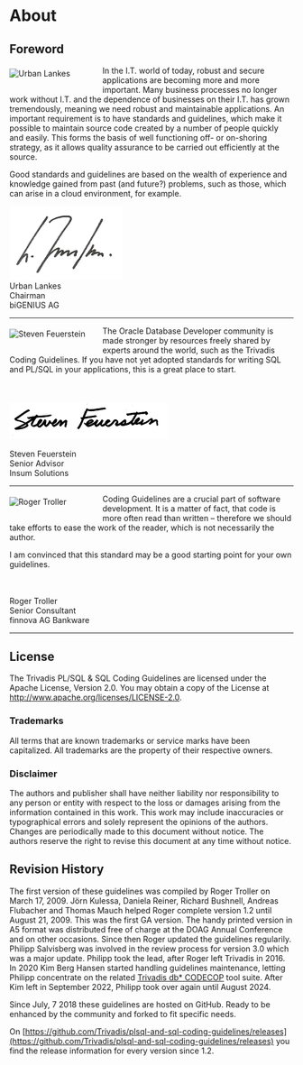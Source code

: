 # About

## Foreword
<img src="images/urban-lankes.png" style="padding-top:5px; padding-right:15px; padding-bottom:15px; padding-left:0px;" title="Urban Lankes" align="left" width="150px"/>
In the I.T. world of today, robust and secure applications are becoming more and more important. Many business processes no longer work without I.T. and the dependence of businesses on their I.T. has grown tremendously, meaning we need robust and maintainable applications. An important requirement is to have standards and guidelines, which make it possible to maintain source code created by a number of people quickly and easily. This forms the basis of well functioning off- or on-shoring strategy, as it allows quality assurance to be carried out efficiently at the source. 

Good standards and guidelines are based on the wealth of experience and knowledge gained from past (and future?) problems, such as those, which can arise in a cloud environment, for example.<br/>

<img src="images/urban-lankes-signature.png" title="Urban Lankes" width="200px"/><br/>
Urban Lankes<br/>
Chairman<br/>
biGENIUS AG<br/>

***

<img src="images/steven-feuerstein.png" style="padding-top:5px; padding-right:15px; padding-bottom:15px; padding-left:0px;" title="Steven Feuerstein" align="left" width="150px"/>
The Oracle Database Developer community is made stronger by resources freely shared by experts around the world, such as the Trivadis Coding Guidelines. If you have not yet adopted standards for writing SQL and PL/SQL in your applications, this is a great place to start.<br/><br/><br/><br/>

<img src="images/steven-feuerstein-signature.png" title="Steven Feuerstein" width="280px"/>

Steven Feuerstein<br/>
Senior Advisor<br/>
Insum Solutions<br/>

***

<img src="images/roger-troller.png" style="padding-top:5px; padding-right:15px; padding-bottom:15px; padding-left:0px;" title="Roger Troller" align="left" width="150px"/>Coding Guidelines are a crucial part of software development. It is a matter of fact, that code is more often read than written – therefore we should take efforts to ease the work of the reader, which is not necessarily the author.

I am convinced that this standard may be a good starting point for your own guidelines.<br/><br/><br/>

Roger Troller<br/>
Senior Consultant<br/>
finnova AG Bankware<br/>

***

## License

The Trivadis PL/SQL &amp; SQL Coding Guidelines are licensed under the Apache License, Version 2.0. You may obtain a copy of the License at <http://www.apache.org/licenses/LICENSE-2.0>.

### Trademarks

All terms that are known trademarks or service marks have been capitalized. All trademarks are the property of their respective owners.

### Disclaimer

The authors and publisher shall have neither liability nor responsibility to any person or entity with respect to the loss or damages arising from the information contained in this work. This work may include inaccuracies or typographical errors and solely represent the opinions of the authors. Changes are periodically made to this document without notice. The authors reserve the right to revise this document at any time without notice.

## Revision History

The first version of these guidelines was compiled by Roger Troller on March 17, 2009. Jörn Kulessa, Daniela Reiner, Richard Bushnell, Andreas Flubacher and Thomas Mauch helped Roger complete version 1.2 until August 21, 2009. This was the first GA version. The handy printed version in A5 format was distributed free of charge at the DOAG Annual Conference and on other occasions. Since then Roger updated the guidelines regularily. Philipp Salvisberg was involved in the review process for version 3.0 which was a major update. Philipp took the lead, after Roger left Trivadis in 2016. In 2020 Kim Berg Hansen started handling guidelines maintenance, letting Philipp concentrate on the related [Trivadis db* CODECOP](https://github.com/search?q=topic%3Acodecop+org%3ATrivadis+fork%3Atrue&type=repositories) tool suite. After Kim left in September 2022, Philipp took over again until August 2024.

Since July, 7 2018 these guidelines are hosted on GitHub. Ready to be enhanced by the community and forked to fit specific needs. 

On [https://github.com/Trivadis/plsql-and-sql-coding-guidelines/releases](https://github.com/Trivadis/plsql-and-sql-coding-guidelines/releases) you find the release information for every version since 1.2. 

